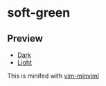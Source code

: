 # soft-green

## Preview
- [Dark](https://utubo.github.io/vim-6colors/?b=https://raw.githubusercontent.com/utubo/vim-colorscheme-softgreen/main/src/colors/softgreen.src.vim)
- [Light](https://utubo.github.io/vim-6colors/?b=https://raw.githubusercontent.com/utubo/vim-colorscheme-softgreen/main/src/colors/softgreen.src.vim&t=l)

This is minifed with [vim-minviml](https://github.com/utubo/vim-minviml)
